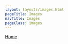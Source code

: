 ```yaml
---
layout: layouts/images.html
pageTitle: Images
navTitle: Images
pageClass: images
---
```



[Home](/)
